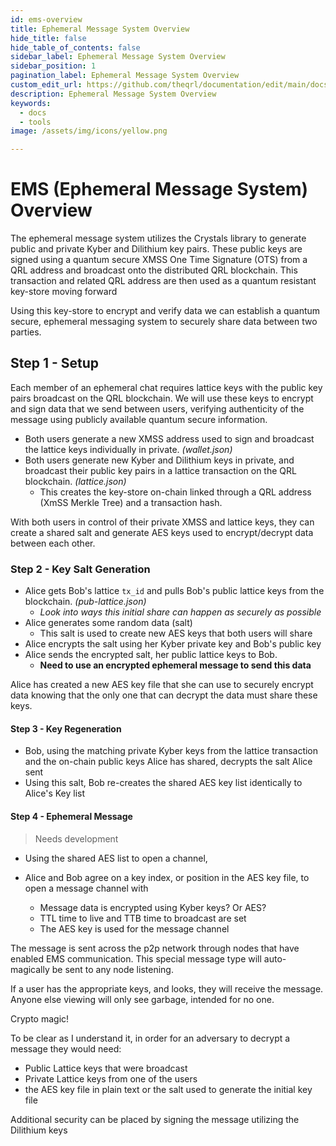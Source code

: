 ```yaml
---
id: ems-overview
title: Ephemeral Message System Overview
hide_title: false
hide_table_of_contents: false
sidebar_label: Ephemeral Message System Overview
sidebar_position: 1
pagination_label: Ephemeral Message System Overview
custom_edit_url: https://github.com/theqrl/documentation/edit/main/docs/
description: Ephemeral Message System Overview
keywords:
  - docs
  - tools
image: /assets/img/icons/yellow.png

---
```


# EMS (Ephemeral Message System) Overview

The ephemeral message system utilizes the Crystals library to generate public and private Kyber and Dilithium key pairs. These public keys are signed using a quantum secure XMSS One Time Signature (OTS) from a QRL address and broadcast onto the distributed QRL blockchain. This transaction and related QRL address are then used as a quantum resistant key-store moving forward

Using this key-store to encrypt and verify data we can establish a quantum secure, ephemeral messaging system to securely share data between two parties.

## Step 1 - Setup

Each member of an ephemeral chat requires lattice keys with the public key pairs broadcast on the QRL blockchain. We will use these keys to encrypt and sign data that we send between users, verifying authenticity of the message using publicly available quantum secure information.

- Both users generate a new XMSS address used to sign and broadcast the lattice keys individually in private. *(wallet.json)*
- Both users generate new Kyber and Dilithium keys in private, and broadcast their public key pairs in a lattice transaction on the QRL blockchain. *(lattice.json)*
  - This creates the key-store on-chain linked through a QRL address (XmSS Merkle Tree) and a transaction hash.

With both users in control of their private XMSS and lattice keys, they can create a shared salt and generate AES keys used to encrypt/decrypt data between each other.

### Step 2 - Key Salt Generation

- Alice gets Bob's lattice `tx_id` and pulls Bob's public lattice keys from the blockchain. *(pub-lattice.json)*
  - *Look into ways this initial share can happen as securely as possible* 
- Alice generates some random data (salt)
  - This salt is used to create new AES keys that both users will share 
- Alice encrypts the salt using her Kyber private key and Bob's public key
- Alice sends the encrypted salt, her public lattice keys to Bob. 
  - **Need to use an encrypted ephemeral message to send this data**

Alice has created a new AES key file that she can use to securely encrypt data knowing that the only one that can decrypt the data must share these keys. 

#### Step 3 - Key Regeneration

- Bob, using the matching private Kyber keys from the lattice transaction and the on-chain public keys Alice has shared, decrypts the salt Alice sent
- Using this salt, Bob re-creates the shared AES key list identically to Alice's Key list


#### Step 4 - Ephemeral Message

> Needs development

- Using the shared AES list to open a channel, 

- Alice and Bob agree on a key index, or position in the AES key file, to open a message channel with
  - Message data is encrypted using Kyber keys? Or AES?
  - TTL time to live and TTB time to broadcast are set
  - The AES key is used for the message channel

The message is sent across the p2p network through nodes that have enabled EMS communication. This special message type will auto-magically be sent to any node listening. 

If a user has the appropriate keys, and looks, they will receive the message. Anyone else viewing will only see garbage, intended for no one.

Crypto magic!



To be clear as I understand it, in order for an adversary to decrypt a message they would need:
 - Public Lattice keys that were broadcast 
- Private Lattice keys from one of the users
- the AES key file in plain text or the salt used to generate the initial key file


Additional security can be placed by signing the message utilizing the Dilithium keys